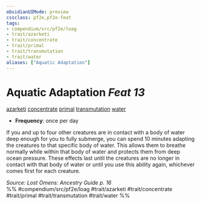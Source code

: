 ```yaml
---
obsidianUIMode: preview
cssclass: pf2e,pf2e-feat
tags:
- compendium/src/pf2e/loag
- trait/azarketi
- trait/concentrate
- trait/primal
- trait/transmutation
- trait/water
aliases: ["Aquatic Adaptation"]
---
```

# Aquatic Adaptation  *Feat 13*  
[azarketi](rules/traits/azarketi-loag.md)  [concentrate](rules/traits/concentrate.md)  [primal](rules/traits/primal.md)  [transmutation](rules/traits/transmutation.md)  [water](rules/traits/water.md)  

- **Frequency**: once per day

If you and up to four other creatures are in contact with a body of water deep enough for you to fully submerge, you can spend 10 minutes adapting the creatures to that specific body of water. This allows them to breathe normally while within that body of water and protects them from deep ocean pressure. These effects last until the creatures are no longer in contact with that body of water or until you use this ability again, whichever comes first for each creature.

*Source: Lost Omens: Ancestry Guide p. 16*  
%% #compendium/src/pf2e/loag #trait/azarketi #trait/concentrate #trait/primal #trait/transmutation #trait/water %%
